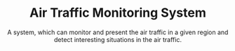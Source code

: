 <h1 align="center">Air Traffic Monitoring System</h1>

<div align="center">

A system, which can monitor and present the air traffic in a given region and
detect interesting situations in the air traffic.

</div>